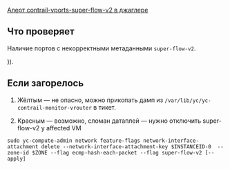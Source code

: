 [Алерт contrail-vports-super-flow-v2 в джаглере](https://juggler.yandex-team.ru/aggregate_checks/?query=service%3Dcontrail-vports-super-flow-v2)

## Что проверяет

Наличие портов с некорректными метаданными `super-flow-v2`.

)).

## Если загорелось

1. Жёлтым — не опасно, можно прикопать дамп из `/var/lib/yc/yc-contrail-monitor-vrouter` в тикет. 

2. Красным — возможно, сломан датаплей — нужно отключить super-flow-v2 у affected VM 

```
sudo yc-compute-admin network feature-flags network-interface-attachment delete --network-interface-attachment-key $INSTANCEID-0  --zone-id $ZONE --flag ecmp-hash-each-packet --flag super-flow-v2 [--apply]
```